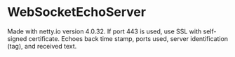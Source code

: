 # WebSocketEchoServer
Made with netty.io version 4.0.32. If port 443 is used, use SSL with self-signed certificate.
Echoes back time stamp, ports used, server identification (tag), and received text.

